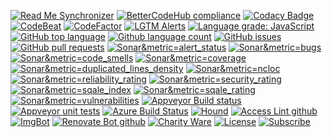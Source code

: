 <!--BadgesSTART-->
<!-- Powered by https://github.com/GregTrevellick/ReadMeSynchronizer -->
[![Read Me Synchronizer](https://img.shields.io/badge/-powered%20by%20ReadMeSynchronizer-brightgreen.svg)](https://github.com/GregTrevellick/ReadMeSynchronizer)
[![BetterCodeHub compliance](https://bettercodehub.com/edge/badge/GregTrevellick/HelloWorldTypescriptWebpack?branch=master)](https://bettercodehub.com/results/GregTrevellick/HelloWorldTypescriptWebpack)
[![Codacy Badge](https://api.codacy.com/project/badge/Grade/b8374c0381374e82828d292bbdbb85ef)](https://www.codacy.com/project/gtrevellick/HelloWorldTypescriptWebpack/dashboard?utm_source=github.com&amp;utm_medium=referral&amp;utm_content=GregTrevellick/HelloWorldTypescriptWebpack&amp;utm_campaign=Badge_Grade_Dashboard)
[![CodeBeat](https://codebeat.co/badges/undefined)](https://codebeat.co/projects/github-com-gregtrevellick-helloworldtypescriptwebpack-master)
[![CodeFactor](https://www.codefactor.io/repository/github/GregTrevellick/HelloWorldTypescriptWebpack/badge)](https://www.codefactor.io/repository/github/GregTrevellick/HelloWorldTypescriptWebpack)
[![LGTM Alerts](https://img.shields.io/lgtm/alerts/g/GregTrevellick/HelloWorldTypescriptWebpack.svg?logo=lgtm&logoWidth=18)](https://lgtm.com/projects/g/GregTrevellick/HelloWorldTypescriptWebpack/alerts/)
[![Language grade: JavaScript](https://img.shields.io/lgtm/grade/javascript/g/GregTrevellick/HelloWorldTypescriptWebpack.svg?logo=lgtm&logoWidth=18)](https://lgtm.com/projects/g/GregTrevellick/HelloWorldTypescriptWebpack/context:javascript)
[![GitHub top language](https://img.shields.io/github/languages/top/GregTrevellick/HelloWorldTypescriptWebpack.svg)](https://github.com/GregTrevellick/HelloWorldTypescriptWebpack)
[![Github language count](https://img.shields.io/github/languages/count/GregTrevellick/HelloWorldTypescriptWebpack.svg)](https://github.com/GregTrevellick/HelloWorldTypescriptWebpack)
[![GitHub issues](https://img.shields.io/github/issues-raw/GregTrevellick/HelloWorldTypescriptWebpack.svg)](https://github.com/GregTrevellick/HelloWorldTypescriptWebpack/issues)
[![GitHub pull requests](https://img.shields.io/github/issues-pr-raw/GregTrevellick/HelloWorldTypescriptWebpack.svg)](https://github.com/GregTrevellick/HelloWorldTypescriptWebpack/pulls)
[![Sonar&metric=alert_status](https://sonarcloud.io/api/project_badges/measure?project=GregTrevellick_HelloWorldTypescriptWebpack&metric=alert_status)](https://sonarcloud.io/dashboard?id=GregTrevellick_HelloWorldTypescriptWebpack)
[![Sonar&metric=bugs](https://sonarcloud.io/api/project_badges/measure?project=GregTrevellick_HelloWorldTypescriptWebpack&metric=bugs)](https://sonarcloud.io/component_measures?id=GregTrevellick_HelloWorldTypescriptWebpack&metric=bugs)
[![Sonar&metric=code_smells](https://sonarcloud.io/api/project_badges/measure?project=GregTrevellick_HelloWorldTypescriptWebpack&metric=code_smells)](https://sonarcloud.io/component_measures?id=GregTrevellick_HelloWorldTypescriptWebpack&metric=code_smells)
[![Sonar&metric=coverage](https://sonarcloud.io/api/project_badges/measure?project=GregTrevellick_HelloWorldTypescriptWebpack&metric=coverage)](https://sonarcloud.io/component_measures?id=GregTrevellick_HelloWorldTypescriptWebpack&metric=Coverage)
[![Sonar&metric=duplicated_lines_density](https://sonarcloud.io/api/project_badges/measure?project=GregTrevellick_HelloWorldTypescriptWebpack&metric=duplicated_lines_density)](https://sonarcloud.io/component_measures?id=GregTrevellick_HelloWorldTypescriptWebpack&metric=duplicated_lines)
[![Sonar&metric=ncloc](https://sonarcloud.io/api/project_badges/measure?project=GregTrevellick_HelloWorldTypescriptWebpack&metric=ncloc)](https://sonarcloud.io/component_measures?id=GregTrevellick_HelloWorldTypescriptWebpack&metric=ncloc)
[![Sonar&metric=reliability_rating](https://sonarcloud.io/api/project_badges/measure?project=GregTrevellick_HelloWorldTypescriptWebpack&metric=reliability_rating)](https://sonarcloud.io/component_measures?id=GregTrevellick_HelloWorldTypescriptWebpack&metric=reliability_rating)
[![Sonar&metric=security_rating](https://sonarcloud.io/api/project_badges/measure?project=GregTrevellick_HelloWorldTypescriptWebpack&metric=security_rating)](https://sonarcloud.io/component_measures?id=GregTrevellick_HelloWorldTypescriptWebpack&metric=security_rating)
[![Sonar&metric=sqale_index](https://sonarcloud.io/api/project_badges/measure?project=GregTrevellick_HelloWorldTypescriptWebpack&metric=sqale_index)](https://sonarcloud.io/component_measures?id=GregTrevellick_HelloWorldTypescriptWebpack&metric=sqale_index)
[![Sonar&metric=sqale_rating](https://sonarcloud.io/api/project_badges/measure?project=GregTrevellick_HelloWorldTypescriptWebpack&metric=sqale_rating)](https://sonarcloud.io/component_measures?id=GregTrevellick_HelloWorldTypescriptWebpack&metric=sqale_rating)
[![Sonar&metric=vulnerabilities](https://sonarcloud.io/api/project_badges/measure?project=GregTrevellick_HelloWorldTypescriptWebpack&metric=vulnerabilities)](https://sonarcloud.io/component_measures?id=GregTrevellick_HelloWorldTypescriptWebpack&metric=vulnerabilities)
[![Appveyor Build status](https://ci.appveyor.com/api/projects/status/4pjmtgwdmqrpg1pl?svg=true)](https://ci.appveyor.com/project/GregTrevellick/HelloWorldTypescriptWebpack)
[![Appveyor unit tests](https://img.shields.io/appveyor/tests/GregTrevellick/HelloWorldTypescriptWebpack.svg)](https://ci.appveyor.com/project/GregTrevellick/HelloWorldTypescriptWebpack/build/tests)
[![Azure Build Status](https://gregtrevellick.visualstudio.com/HelloWorldTypescriptWebpack/_apis/build/status/HelloWorldTypescriptWebpack)](https://gregtrevellick.visualstudio.com/HelloWorldTypescriptWebpack/_build/latest?definitionId=33)
[![Hound](https://img.shields.io/badge/hound_ci-checked-brightgreen.svg)](https://houndci.com/)
[![Access Lint github](https://img.shields.io/badge/a11y-checked-brightgreen.svg)](https://www.accesslint.com)
[![ImgBot](https://img.shields.io/badge/images-optimized-brightgreen.svg)](https://imgbot.net/)
[![Renovate Bot github](https://img.shields.io/badge/renovatebot-checked-brightgreen.svg)](https://renovatebot.com/)
[![Charity Ware](https://img.shields.io/badge/charity%20ware-thank%20you-brightgreen.svg)](https://github.com/GregTrevellick/MiscellaneousArtefacts/wiki/Charity-Ware)
[![License](https://img.shields.io/github/license/gittools/gitlink.svg)](/LICENSE.txt)
[![Subscribe](https://img.shields.io/badge/Subscribe-black.svg)](https://github.com/GregTrevellick/HelloWorldTypescriptWebpack/subscription)

<!--BadgesEND-->

